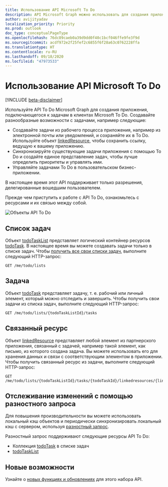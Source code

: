 ```yaml
---
title: Использование API Microsoft To Do
description: API Microsoft Graph можно использовать для создания приложения, подключающегося к задачам в Microsoft To Do.
author: avijityadav
localization_priority: Priority
ms.prod: outlook
doc_type: conceptualPageType
ms.openlocfilehash: 76dc89caeb0a39d9dd0f40c1bcf046ffe9fe3f9d
ms.sourcegitcommit: acdf972e2f25fef2c6855f6f28a63c0762228ffa
ms.translationtype: HT
ms.contentlocale: ru-RU
ms.lasthandoff: 09/18/2020
ms.locfileid: "47973533"
---
```

# <a name="use-the-microsoft-to-do-api"></a>Использование API Microsoft To Do

[!INCLUDE [beta-disclaimer](../../includes/beta-disclaimer.md)]

Используйте API To Do Microsoft Graph для создания приложения, подключающегося к задачам в клиентах Microsoft To Do. Создавайте разнообразные возможности с задачами, например следующие:

* Создавайте задачи из рабочего процесса приложения, например из электронной почты или уведомлений, и сохраняйте их в To Do. Используйте объект [linkedResource](linkedresource.md), чтобы сохранить ссылку, ведущую к вашему приложению.
* Синхронизируйте существующие задачи приложения с помощью To Do и создайте единое представление задач, чтобы лучше определить приоритеты и управлять ими.
* Управляйте задачами To Do в пользовательском бизнес-приложении.

В настоящее время этот API поддерживает только разрешения, делегированные вошедшим пользователем.
 
Прежде чем приступить к работе с API To Do, ознакомьтесь с ресурсами и их связью между собой.

![Объекты API To Do](/graph/images/todo-api-entities.png)

## <a name="task-list"></a>Список задач

Объект [todoTaskList](./todotasklist.md) представляет логический контейнер ресурсов [todoTask](./todotask.md). В настоящее время вы можете создавать задачи только в списке задач. Чтобы [получить все свои списки задач](../api/todotasklist-get.md), выполните следующий HTTP-запрос:

``` http
GET /me/todo/lists
```

## <a name="task"></a>Задача

Объект [todoTask](./todotask.md) представляет задачу, т. е. рабочий или личный элемент, который можно отследить и завершить. Чтобы получить свои задачи из списка задач, выполните следующий HTTP-запрос:
``` http
GET /me/todo/lists/{todoTaskListId}/tasks
```

## <a name="linked-resource"></a>Связанный ресурс

Объект [linkedResource](linkedresource.md) представляет любой элемент из партнерского приложения, связанный с задачей, например такой элемент, как письмо, из которого создана задача. Вы можете использовать его для хранения данных и связи с соответствующим элементом в приложении. Чтобы получить связанный ресурс из задачи, выполните следующий HTTP-запрос:
``` http
GET /me/todo/lists/{todoTaskListId}/tasks/{todoTaskId}/linkedresources/{linkedResourceId}
```

## <a name="track-changes-using-delta-query"></a>Отслеживание изменений с помощью разностного запроса

Для повышения производительности вы можете использовать локальный кэш объектов и периодически синхронизировать локальный кэш с сервером, используя [разностный запрос](/graph/delta-query-overview). 

Разностный запрос поддерживают следующие ресурсы API To Do:
* Коллекция [todoTask](./todotask.md) в списке задач
* [todoTaskList](./todotasklist.md)

## <a name="whats-new"></a>Новые возможности
Узнайте о [новых функциях и обновлениях](/graph/whats-new-overview) для этого набора API.

